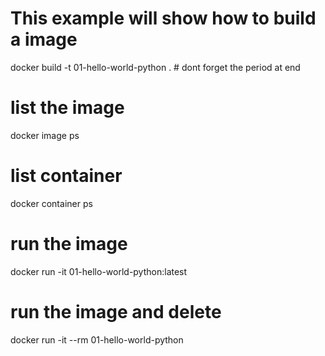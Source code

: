 
# This example will show how to build a image
docker build -t 01-hello-world-python .  # dont forget the period at end

# list the image
docker image ps

# list container
docker container ps

# run the image
docker run -it 01-hello-world-python:latest

# run the image and delete
docker run -it --rm  01-hello-world-python


